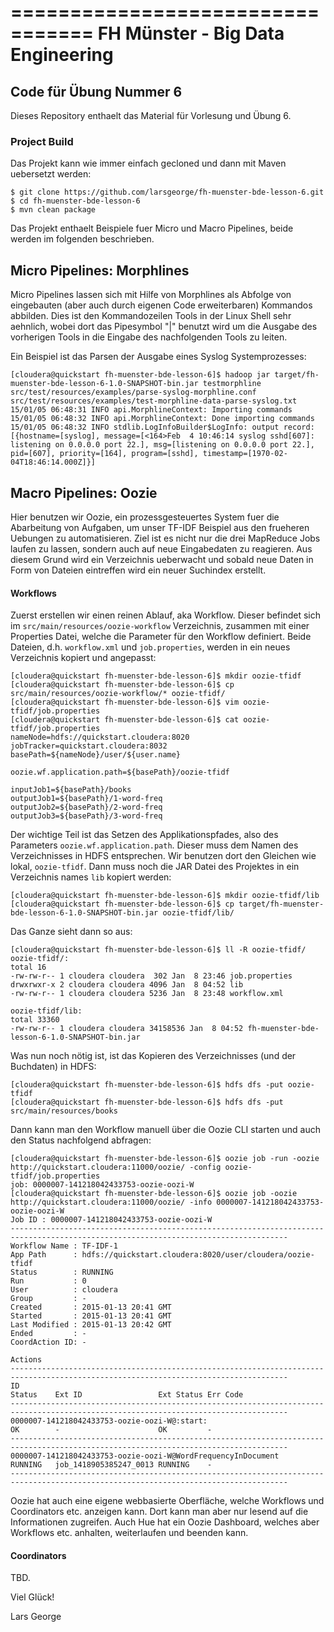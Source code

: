 =================================
FH Münster - Big Data Engineering
=================================

## Code für Übung Nummer 6

Dieses Repository enthaelt das Material für Vorlesung und Übung 6.

### Project Build

Das Projekt kann wie immer einfach gecloned und dann mit Maven uebersetzt werden:
```
$ git clone https://github.com/larsgeorge/fh-muenster-bde-lesson-6.git
$ cd fh-muenster-bde-lesson-6
$ mvn clean package
```
 
Das Projekt enthaelt Beispiele fuer Micro und Macro Pipelines, beide werden im folgenden beschrieben.

## Micro Pipelines: Morphlines

Micro Pipelines lassen sich mit Hilfe von Morphlines als Abfolge von eingebauten (aber auch durch eigenen
Code erweiterbaren) Kommandos abbilden. Dies ist den Kommandozeilen Tools in der Linux Shell sehr 
aehnlich, wobei dort das Pipesymbol "|" benutzt wird um die Ausgabe des vorherigen Tools in die Eingabe
des nachfolgenden Tools zu leiten.


Ein Beispiel ist das Parsen der Ausgabe eines Syslog Systemprozesses: 
```
[cloudera@quickstart fh-muenster-bde-lesson-6]$ hadoop jar target/fh-muenster-bde-lesson-6-1.0-SNAPSHOT-bin.jar testmorphline src/test/resources/examples/parse-syslog-morphline.conf src/test/resources/examples/test-morphline-data-parse-syslog.txt 
15/01/05 06:48:31 INFO api.MorphlineContext: Importing commands
15/01/05 06:48:32 INFO api.MorphlineContext: Done importing commands
15/01/05 06:48:32 INFO stdlib.LogInfoBuilder$LogInfo: output record: [{hostname=[syslog], message=[<164>Feb  4 10:46:14 syslog sshd[607]: listening on 0.0.0.0 port 22.], msg=[listening on 0.0.0.0 port 22.], pid=[607], priority=[164], program=[sshd], timestamp=[1970-02-04T18:46:14.000Z]}]
``` 

## Macro Pipelines: Oozie

Hier benutzen wir Oozie, ein prozessgesteuertes System fuer die Abarbeitung von Aufgaben, um unser 
TF-IDF Beispiel aus den frueheren Uebungen zu automatisieren. Ziel ist es nicht nur die drei MapReduce 
Jobs laufen zu lassen, sondern auch auf neue Eingabedaten zu reagieren. Aus diesem Grund wird ein 
Verzeichnis ueberwacht und sobald neue Daten in Form von Dateien eintreffen wird ein neuer Suchindex
erstellt. 

#### Workflows

Zuerst erstellen wir einen reinen Ablauf, aka Workflow. Dieser befindet sich im `src/main/resources/oozie-workflow` Verzeichnis, zusammen mit einer Properties Datei, welche die Parameter für den Workflow definiert. Beide Dateien, d.h. `workflow.xml` und `job.properties`, werden in ein neues Verzeichnis kopiert und angepasst:

```
[cloudera@quickstart fh-muenster-bde-lesson-6]$ mkdir oozie-tfidf
[cloudera@quickstart fh-muenster-bde-lesson-6]$ cp src/main/resources/oozie-workflow/* oozie-tfidf/
[cloudera@quickstart fh-muenster-bde-lesson-6]$ vim oozie-tfidf/job.properties 
[cloudera@quickstart fh-muenster-bde-lesson-6]$ cat oozie-tfidf/job.properties 
nameNode=hdfs://quickstart.cloudera:8020
jobTracker=quickstart.cloudera:8032
basePath=${nameNode}/user/${user.name}

oozie.wf.application.path=${basePath}/oozie-tfidf

inputJob1=${basePath}/books
outputJob1=${basePath}/1-word-freq
outputJob2=${basePath}/2-word-freq
outputJob3=${basePath}/3-word-freq
```  

Der wichtige Teil ist das Setzen des Applikationspfades, also des Parameters `oozie.wf.application.path`. Dieser muss dem Namen des Verzeichnisses in HDFS entsprechen. Wir benutzen dort den Gleichen wie lokal, `oozie-tfidf`. Dann muss noch die JAR Datei des Projektes in ein Verzeichnis names `lib` kopiert werden:

```
[cloudera@quickstart fh-muenster-bde-lesson-6]$ mkdir oozie-tfidf/lib
[cloudera@quickstart fh-muenster-bde-lesson-6]$ cp target/fh-muenster-bde-lesson-6-1.0-SNAPSHOT-bin.jar oozie-tfidf/lib/
```

Das Ganze sieht dann so aus:

```
[cloudera@quickstart fh-muenster-bde-lesson-6]$ ll -R oozie-tfidf/
oozie-tfidf/:
total 16
-rw-rw-r-- 1 cloudera cloudera  302 Jan  8 23:46 job.properties
drwxrwxr-x 2 cloudera cloudera 4096 Jan  8 04:52 lib
-rw-rw-r-- 1 cloudera cloudera 5236 Jan  8 23:48 workflow.xml

oozie-tfidf/lib:
total 33360
-rw-rw-r-- 1 cloudera cloudera 34158536 Jan  8 04:52 fh-muenster-bde-lesson-6-1.0-SNAPSHOT-bin.jar
```

Was nun noch nötig ist, ist das Kopieren des Verzeichnisses (und der Buchdaten) in HDFS:

```
[cloudera@quickstart fh-muenster-bde-lesson-6]$ hdfs dfs -put oozie-tfidf
[cloudera@quickstart fh-muenster-bde-lesson-6]$ hdfs dfs -put src/main/resources/books
```

Dann kann man den Workflow manuell über die Oozie CLI starten und auch den Status nachfolgend abfragen:

```
[cloudera@quickstart fh-muenster-bde-lesson-6]$ oozie job -run -oozie http://quickstart.cloudera:11000/oozie/ -config oozie-tfidf/job.properties 
job: 0000007-141218042433753-oozie-oozi-W
[cloudera@quickstart fh-muenster-bde-lesson-6]$ oozie job -oozie http://quickstart.cloudera:11000/oozie/ -info 0000007-141218042433753-oozie-oozi-W
Job ID : 0000007-141218042433753-oozie-oozi-W
------------------------------------------------------------------------------------------------------------------------------------
Workflow Name : TF-IDF-1
App Path      : hdfs://quickstart.cloudera:8020/user/cloudera/oozie-tfidf
Status        : RUNNING
Run           : 0
User          : cloudera
Group         : -
Created       : 2015-01-13 20:41 GMT
Started       : 2015-01-13 20:41 GMT
Last Modified : 2015-01-13 20:42 GMT
Ended         : -
CoordAction ID: -

Actions
------------------------------------------------------------------------------------------------------------------------------------
ID                                                                            Status    Ext ID                 Ext Status Err Code  
------------------------------------------------------------------------------------------------------------------------------------
0000007-141218042433753-oozie-oozi-W@:start:                                  OK        -                      OK         -         
------------------------------------------------------------------------------------------------------------------------------------
0000007-141218042433753-oozie-oozi-W@WordFrequencyInDocument                  RUNNING   job_1418905385247_0013 RUNNING    -         
------------------------------------------------------------------------------------------------------------------------------------
```

Oozie hat auch eine eigene webbasierte Oberfläche, welche Workflows und Coordinators etc. anzeigen kann. Dort kann man aber nur lesend auf die Informationen zugreifen. Auch Hue hat ein Oozie Dashboard, welches aber Workflows etc. anhalten, weiterlaufen und beenden kann.

#### Coordinators

TBD.

Viel Glück!

Lars George
